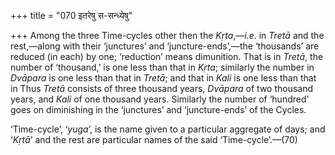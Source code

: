 +++
title = "070 इतरेषु स-सन्ध्येषु"

+++
Among the three Time-cycles other then the *Kṛta*,—*i.e*. in *Tretā* and
the rest,—along with their ‘junctures’ and ‘juncture-ends’,—the
‘thousands’ are reduced (in each) by one; ‘reduction’ means dimunition.
That is in *Tretā*, the number of ‘thousand,’ is one less than that in
*Kṛta*; similarly the number in *Dvāpara* is one less than that in
*Tretā*; and that in *Kali* is one less than that in Thus *Tretā*
consists of three thousand years, *Dvāpara* of two thousand years, and
*Kali* of one thousand years. Similarly the number of ‘hundred’ goes on
diminishing in the ‘junctures’ and ‘juncture-ends’ of the Cycles.

‘Time-cycle’, ‘*yuga*’, is the name given to a particular aggregate of
days; and ‘*Kṛtā*’ and the rest are particular names of the said
‘Time-cycle’.—(70)

